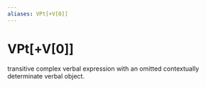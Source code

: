 ```yaml
---
aliases: VPt[+V[0]]
---
```

# VPt[+V[0]]

transitive complex verbal expression with an omitted contextually determinate verbal object.